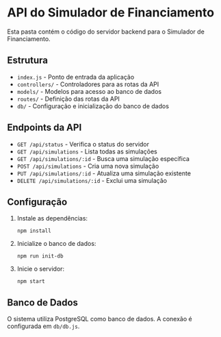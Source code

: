 # API do Simulador de Financiamento

Esta pasta contém o código do servidor backend para o Simulador de Financiamento.

## Estrutura

- `index.js` - Ponto de entrada da aplicação
- `controllers/` - Controladores para as rotas da API
- `models/` - Modelos para acesso ao banco de dados
- `routes/` - Definição das rotas da API
- `db/` - Configuração e inicialização do banco de dados

## Endpoints da API

- `GET /api/status` - Verifica o status do servidor
- `GET /api/simulations` - Lista todas as simulações
- `GET /api/simulations/:id` - Busca uma simulação específica
- `POST /api/simulations` - Cria uma nova simulação
- `PUT /api/simulations/:id` - Atualiza uma simulação existente
- `DELETE /api/simulations/:id` - Exclui uma simulação

## Configuração

1. Instale as dependências:
   ```
   npm install
   ```

2. Inicialize o banco de dados:
   ```
   npm run init-db
   ```

3. Inicie o servidor:
   ```
   npm start
   ```

## Banco de Dados

O sistema utiliza PostgreSQL como banco de dados. A conexão é configurada em `db/db.js`.
